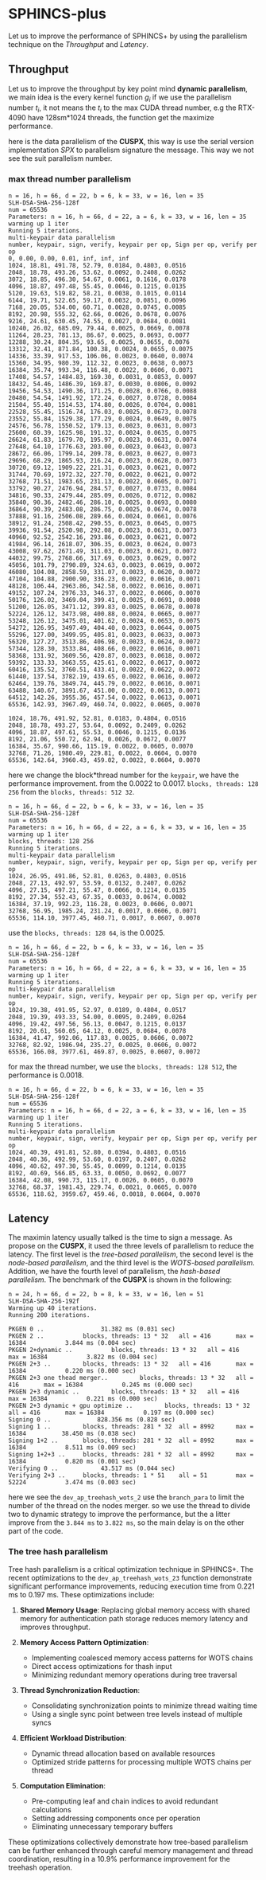 # SPHINCS-plus

Let us to improve the performance of SPHINCS+ by using the parallelism technique on the _Throughput_ and _Latency_.

## Throughput

Let us to improve the throughput by key point mind **dynamic parallelism**, we main idea is the every kernel function $g_i$ if we use the parallelism number $t_i$, it not means the $t_i$ to the max CUDA thread number, e.g the RTX-4090 have 128sm*1024 threads, the function get the maximize performance.

here is the data parallelism of the **CUSPX**, this way is use the serial version implementation _SPX_ to parallelism signature the message. This way we not see the suit parallelism number.


### max thread number parallelism

```shell
n = 16, h = 66, d = 22, b = 6, k = 33, w = 16, len = 35
SLH-DSA-SHA-256-128f
num = 65536
Parameters: n = 16, h = 66, d = 22, a = 6, k = 33, w = 16, len = 35
warming up 1 iter
Running 5 iterations.
multi-keypair data parallelism
number, keypair, sign, verify, keypair per op, Sign per op, verify per op
0, 0.00, 0.00, 0.01, inf, inf, inf
1024, 18.81, 491.78, 52.79, 0.0184, 0.4803, 0.0516
2048, 18.78, 493.26, 53.62, 0.0092, 0.2408, 0.0262
3072, 18.85, 496.30, 54.67, 0.0061, 0.1616, 0.0178
4096, 18.87, 497.48, 55.45, 0.0046, 0.1215, 0.0135
5120, 19.63, 519.82, 58.21, 0.0038, 0.1015, 0.0114
6144, 19.71, 522.65, 59.17, 0.0032, 0.0851, 0.0096
7168, 20.05, 534.00, 60.71, 0.0028, 0.0745, 0.0085
8192, 20.98, 555.32, 62.66, 0.0026, 0.0678, 0.0076
9216, 24.61, 630.45, 74.55, 0.0027, 0.0684, 0.0081
10240, 26.02, 685.09, 79.44, 0.0025, 0.0669, 0.0078
11264, 28.23, 781.13, 86.67, 0.0025, 0.0693, 0.0077
12288, 30.24, 804.35, 93.65, 0.0025, 0.0655, 0.0076
13312, 32.41, 871.84, 100.38, 0.0024, 0.0655, 0.0075
14336, 33.39, 917.53, 106.06, 0.0023, 0.0640, 0.0074
15360, 34.95, 980.39, 112.32, 0.0023, 0.0638, 0.0073
16384, 35.74, 993.34, 116.48, 0.0022, 0.0606, 0.0071
17408, 54.57, 1484.83, 169.30, 0.0031, 0.0853, 0.0097
18432, 54.46, 1486.39, 169.87, 0.0030, 0.0806, 0.0092
19456, 54.53, 1490.36, 171.25, 0.0028, 0.0766, 0.0088
20480, 54.54, 1491.92, 172.24, 0.0027, 0.0728, 0.0084
21504, 55.40, 1514.53, 174.80, 0.0026, 0.0704, 0.0081
22528, 55.45, 1516.74, 176.03, 0.0025, 0.0673, 0.0078
23552, 55.84, 1529.38, 177.29, 0.0024, 0.0649, 0.0075
24576, 56.78, 1550.52, 179.13, 0.0023, 0.0631, 0.0073
25600, 60.39, 1625.98, 191.32, 0.0024, 0.0635, 0.0075
26624, 61.83, 1679.70, 195.97, 0.0023, 0.0631, 0.0074
27648, 64.10, 1776.63, 203.00, 0.0023, 0.0643, 0.0073
28672, 66.06, 1799.14, 209.78, 0.0023, 0.0627, 0.0073
29696, 68.29, 1865.93, 216.24, 0.0023, 0.0628, 0.0073
30720, 69.12, 1909.22, 221.31, 0.0023, 0.0621, 0.0072
31744, 70.69, 1972.32, 227.70, 0.0022, 0.0621, 0.0072
32768, 71.51, 1983.65, 231.13, 0.0022, 0.0605, 0.0071
33792, 90.27, 2476.94, 284.57, 0.0027, 0.0733, 0.0084
34816, 90.33, 2479.44, 285.09, 0.0026, 0.0712, 0.0082
35840, 90.36, 2482.46, 286.10, 0.0025, 0.0693, 0.0080
36864, 90.39, 2483.08, 286.75, 0.0025, 0.0674, 0.0078
37888, 91.16, 2506.08, 289.66, 0.0024, 0.0661, 0.0076
38912, 91.24, 2508.42, 290.55, 0.0023, 0.0645, 0.0075
39936, 91.54, 2520.98, 292.08, 0.0023, 0.0631, 0.0073
40960, 92.52, 2542.16, 293.86, 0.0023, 0.0621, 0.0072
41984, 96.14, 2618.07, 306.35, 0.0023, 0.0624, 0.0073
43008, 97.62, 2671.49, 311.03, 0.0023, 0.0621, 0.0072
44032, 99.75, 2768.66, 317.69, 0.0023, 0.0629, 0.0072
45056, 101.79, 2790.89, 324.63, 0.0023, 0.0619, 0.0072
46080, 104.08, 2858.59, 331.07, 0.0023, 0.0620, 0.0072
47104, 104.88, 2900.90, 336.23, 0.0022, 0.0616, 0.0071
48128, 106.44, 2963.86, 342.58, 0.0022, 0.0616, 0.0071
49152, 107.24, 2976.33, 346.37, 0.0022, 0.0606, 0.0070
50176, 126.02, 3469.04, 399.41, 0.0025, 0.0691, 0.0080
51200, 126.05, 3471.12, 399.83, 0.0025, 0.0678, 0.0078
52224, 126.12, 3473.98, 400.88, 0.0024, 0.0665, 0.0077
53248, 126.12, 3475.01, 401.62, 0.0024, 0.0653, 0.0075
54272, 126.95, 3497.49, 404.40, 0.0023, 0.0644, 0.0075
55296, 127.00, 3499.95, 405.81, 0.0023, 0.0633, 0.0073
56320, 127.27, 3513.86, 406.98, 0.0023, 0.0624, 0.0072
57344, 128.30, 3533.84, 408.66, 0.0022, 0.0616, 0.0071
58368, 131.92, 3609.56, 420.87, 0.0023, 0.0618, 0.0072
59392, 133.33, 3663.55, 425.61, 0.0022, 0.0617, 0.0072
60416, 135.52, 3760.51, 433.41, 0.0022, 0.0622, 0.0072
61440, 137.54, 3782.19, 439.65, 0.0022, 0.0616, 0.0072
62464, 139.76, 3849.74, 445.79, 0.0022, 0.0616, 0.0071
63488, 140.67, 3891.67, 451.00, 0.0022, 0.0613, 0.0071
64512, 142.26, 3955.36, 457.54, 0.0022, 0.0613, 0.0071
65536, 142.93, 3967.49, 460.74, 0.0022, 0.0605, 0.0070

1024, 18.76, 491.92, 52.81, 0.0183, 0.4804, 0.0516
2048, 18.78, 493.27, 53.64, 0.0092, 0.2409, 0.0262
4096, 18.87, 497.61, 55.53, 0.0046, 0.1215, 0.0136
8192, 21.06, 550.72, 62.94, 0.0026, 0.0672, 0.0077
16384, 35.67, 990.66, 115.19, 0.0022, 0.0605, 0.0070
32768, 71.26, 1980.49, 229.81, 0.0022, 0.0604, 0.0070
65536, 142.64, 3960.43, 459.02, 0.0022, 0.0604, 0.0070
```

here we change the block*thread number for the `keypair`, we have the performance improvement. from the 0.0022 to 0.0017. `blocks, threads: 128 256` from the `blocks, threads: 512 32`.

```shell
n = 16, h = 66, d = 22, b = 6, k = 33, w = 16, len = 35
SLH-DSA-SHA-256-128f
num = 65536
Parameters: n = 16, h = 66, d = 22, a = 6, k = 33, w = 16, len = 35
warming up 1 iter
blocks, threads: 128 256
Running 5 iterations.
multi-keypair data parallelism
number, keypair, sign, verify, keypair per op, Sign per op, verify per op
1024, 26.95, 491.86, 52.81, 0.0263, 0.4803, 0.0516
2048, 27.13, 492.97, 53.59, 0.0132, 0.2407, 0.0262
4096, 27.15, 497.21, 55.47, 0.0066, 0.1214, 0.0135
8192, 27.34, 552.43, 67.35, 0.0033, 0.0674, 0.0082
16384, 37.19, 992.23, 116.28, 0.0023, 0.0606, 0.0071
32768, 56.95, 1985.24, 231.24, 0.0017, 0.0606, 0.0071
65536, 114.10, 3977.45, 460.71, 0.0017, 0.0607, 0.0070
```

use the `blocks, threads: 128 64`, is the 0.0025.

```shell
n = 16, h = 66, d = 22, b = 6, k = 33, w = 16, len = 35
SLH-DSA-SHA-256-128f
num = 65536
Parameters: n = 16, h = 66, d = 22, a = 6, k = 33, w = 16, len = 35
warming up 1 iter
Running 5 iterations.
multi-keypair data parallelism
number, keypair, sign, verify, keypair per op, Sign per op, verify per op
1024, 19.38, 491.95, 52.97, 0.0189, 0.4804, 0.0517
2048, 19.39, 493.33, 54.00, 0.0095, 0.2409, 0.0264
4096, 19.42, 497.56, 56.13, 0.0047, 0.1215, 0.0137
8192, 20.61, 560.05, 64.12, 0.0025, 0.0684, 0.0078
16384, 41.47, 992.06, 117.83, 0.0025, 0.0606, 0.0072
32768, 82.92, 1986.94, 235.27, 0.0025, 0.0606, 0.0072
65536, 166.08, 3977.61, 469.87, 0.0025, 0.0607, 0.0072
```

for max the thread number, we use the `blocks, threads: 128 512`, the performance is 0.0018.

```shell 
n = 16, h = 66, d = 22, b = 6, k = 33, w = 16, len = 35
SLH-DSA-SHA-256-128f
num = 65536
Parameters: n = 16, h = 66, d = 22, a = 6, k = 33, w = 16, len = 35
warming up 1 iter
Running 5 iterations.
multi-keypair data parallelism
number, keypair, sign, verify, keypair per op, Sign per op, verify per op
1024, 40.39, 491.81, 52.80, 0.0394, 0.4803, 0.0516
2048, 40.36, 492.99, 53.60, 0.0197, 0.2407, 0.0262
4096, 40.62, 497.30, 55.45, 0.0099, 0.1214, 0.0135
8192, 40.69, 566.85, 63.33, 0.0050, 0.0692, 0.0077
16384, 42.08, 990.73, 115.17, 0.0026, 0.0605, 0.0070
32768, 68.37, 1981.43, 229.74, 0.0021, 0.0605, 0.0070
65536, 118.62, 3959.67, 459.46, 0.0018, 0.0604, 0.0070
```

## Latency

The maximin latency usually talked is the time to sign a message. As propose on the **CUSPX**, it used the three levels of parallelism to reduce the latency. The first level is the _tree-based parallelism_, the second level is the _node-based parallelism_, and the third level is the _WOTS-based parallelism_. Addition, we have the fourth level of parallelism, the _hash-based parallelism_. The benchmark of the **CUSPX** is shown in the following:

```shell
n = 24, h = 66, d = 22, b = 8, k = 33, w = 16, len = 51
SLH-DSA-SHA-256-192f
Warming up 40 iterations.
Running 200 iterations.

PKGEN 0 ..                31.382 ms (0.031 sec)
PKGEN 2 ..           blocks, threads: 13 * 32   all = 416       max = 16384           3.844 ms (0.004 sec)
PKGEN 2+dynamic ..           blocks, threads: 13 * 32   all = 416       max = 16384           3.822 ms (0.004 sec)
PKGEN 2+3 ..         blocks, threads: 13 * 32   all = 416       max = 16384           0.220 ms (0.000 sec)
PKGEN 2+3 one thead merger..         blocks, threads: 13 * 32   all = 416       max = 16384           0.245 ms (0.000 sec)
PKGEN 2+3 dynamic ..         blocks, threads: 13 * 32   all = 416       max = 16384           0.221 ms (0.000 sec)
PKGEN 2+3 dynamic + gpu optimize ..         blocks, threads: 13 * 32   all = 416       max = 16384           0.197 ms (0.000 sec)
Signing 0 ..             828.356 ms (0.828 sec)
Signing 1 ..         blocks, threads: 281 * 32  all = 8992      max = 16384          38.450 ms (0.038 sec)
Signing 1+2 ..       blocks, threads: 281 * 32  all = 8992      max = 16384           8.511 ms (0.009 sec)
Signing 1+2+3 ..     blocks, threads: 281 * 32  all = 8992      max = 16384           0.820 ms (0.001 sec)
Verifying 0 ..            43.517 ms (0.044 sec)
Verifying 2+3 ..     blocks, threads: 1 * 51    all = 51        max = 52224           3.474 ms (0.003 sec)
```

here we see the `dev_ap_treehash_wots_2` use the `branch_para` to limit the number of the thread on the nodes merger. so we use the thread to divide two to dynamic strategy to improve the performance, but the a litter improve from the `3.844 ms` to `3.822 ms`, so the main delay is on the other part of the code.

### The tree hash parallelism

Tree hash parallelism is a critical optimization technique in SPHINCS+. The recent optimizations to the `dev_ap_treehash_wots_23` function demonstrate significant performance improvements, reducing execution time from 0.221 ms to 0.197 ms. These optimizations include:

1. **Shared Memory Usage**: Replacing global memory access with shared memory for authentication path storage reduces memory latency and improves throughput.

2. **Memory Access Pattern Optimization**:

    - Implementing coalesced memory access patterns for WOTS chains
    - Direct access optimizations for thash input
    - Minimizing redundant memory operations during tree traversal

3. **Thread Synchronization Reduction**:

    - Consolidating synchronization points to minimize thread waiting time
    - Using a single sync point between tree levels instead of multiple syncs

4. **Efficient Workload Distribution**:

    - Dynamic thread allocation based on available resources
    - Optimized stride patterns for processing multiple WOTS chains per thread

5. **Computation Elimination**:
    - Pre-computing leaf and chain indices to avoid redundant calculations
    - Setting addressing components once per operation
    - Eliminating unnecessary temporary buffers

These optimizations collectively demonstrate how tree-based parallelism can be further enhanced through careful memory management and thread coordination, resulting in a 10.9% performance improvement for the treehash operation.
